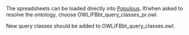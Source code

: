 The spreadsheets can be loaded directly into [Populous](http://www.e-lico.eu/populous.html).  If/when asked to resolve the ontology, choose OWL/FBbt\_query\_classes\_pr.owl.

New query classes should be added to OWL/FBbt\_query\_classes.owl.